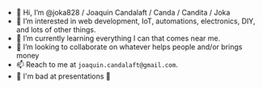 - 👋 Hi, I’m @joka828 / Joaquin Candalaft / Canda / Candita / Joka
- 👀 I’m interested in web development, IoT, automations, electronics, DIY, and lots of other things.
- 🌱 I’m currently learning everything I can that comes near me. 
- 💞️ I’m looking to collaborate on whatever helps people and/or brings money
- 📫 Reach to me at `joaquin.candalaft@gmail.com`.
- 🧡 I'm bad at presentations 🧡
